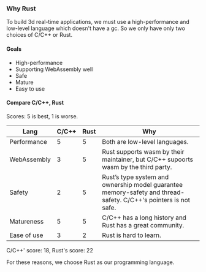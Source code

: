 ### Why Rust

To build 3d real-time applications, we must use a high-performance and low-level language which doesn't have a gc.
So we only have only two choices of C/C++ or Rust.

#### Goals

- High-performance
- Supporting WebAssembly well
- Safe
- Mature
- Easy to use

#### Compare C/C++, Rust
Scores: 5 is best, 1 is worse.

| Lang | C/C++ | Rust | Why|
| --- | --- | --- | --- |
| Performance | 5 | 5 | Both are low-level languages. |
| WebAssembly | 3 | 5 | Rust supports wasm by their maintainer, but C/C++ supoorts wasm by the third party. |
| Safety | 2 | 5 | Rust’s type system and ownership model guarantee memory-safety and thread-safety. C/C++'s pointers is not safe.|
| Matureness | 5 | 5 | C/C++ has a long history and Rust has a great community. |
| Ease of use | 3 | 2 | Rust is hard to learn. |

C/C++' score: 18, Rust's score: 22

For these reasons, we choose Rust as our programming language.
